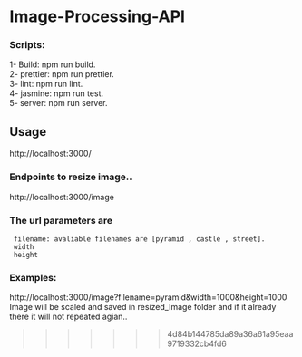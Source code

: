 # Image-Processing-API

### Scripts:
  1-  Build: npm run build.\
  2-  prettier: npm run prettier.\
  3-  lint: npm run  lint.\
  4-  jasmine: npm run test.\
  5-  server: npm run server.
  
  ## Usage
  http://localhost:3000/
 
 ### Endpoints to resize image..
  http://localhost:3000/image
  
 ### The url parameters are 
     filename: avaliable filenames are [pyramid , castle , street].
     width
     height
     
 ### Examples:
  http://localhost:3000/image?filename=pyramid&width=1000&height=1000 \
  Image will be scaled and saved in resized_Image folder and if it already there it will not repeated agian..
>>>>>>> 4d84b144785da89a36a61a95eaa9719332cb4fd6
